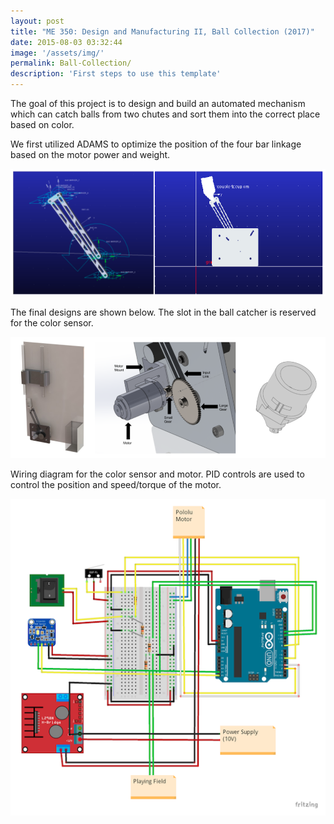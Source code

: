 ```yaml
---
layout: post
title: "ME 350: Design and Manufacturing II, Ball Collection (2017)"
date: 2015-08-03 03:32:44
image: '/assets/img/'
permalink: Ball-Collection/
description: 'First steps to use this template'
---
```


<p align="left"> The goal of this project is to design and build an automated mechanism which can catch balls from two chutes and sort them into the correct place based on color.</p>

We first utilized ADAMS to optimize the position of the four bar linkage based on the motor power and weight.

![Table_1](/assets/img/bc_1.png)

The final designs are shown below. The slot in the ball catcher is reserved for the color sensor.

![Design](/assets/img/bc_2.png)

Wiring diagram for the color sensor and motor. PID controls are used to control the position and speed/torque of the motor.

![Tipping](/assets/img/bc_3.png)




